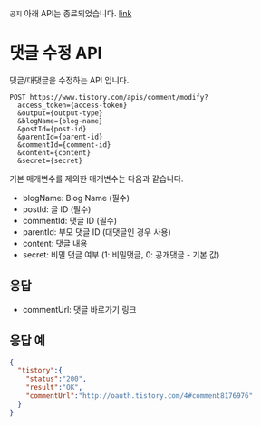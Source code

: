 `공지` 아래 API는 종료되었습니다. [link](https://notice.tistory.com/2664)

# 댓글 수정 API

댓글/대댓글을 수정하는 API 입니다.

```
POST https://www.tistory.com/apis/comment/modify?
  access_token={access-token}
  &output={output-type}
  &blogName={blog-name}
  &postId={post-id}
  &parentId={parent-id}
  &commentId={comment-id}
  &content={content}
  &secret={secret}
```

기본 매개변수를 제외한 매개변수는 다음과 같습니다.

- blogName: Blog Name (필수)
- postId: 글 ID (필수)
- commentId: 댓글 ID (필수)
- parentId: 부모 댓글 ID (대댓글인 경우 사용)
- content: 댓글 내용
- secret: 비밀 댓글 여부 (1: 비밀댓글, 0: 공개댓글 - 기본 값)

## 응답

- commentUrl: 댓글 바로가기 링크

## 응답 예
```json
{
  "tistory":{
    "status":"200",
    "result":"OK",
    "commentUrl":"http://oauth.tistory.com/4#comment8176976"
  }
}
```
